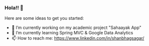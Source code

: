 ### Hola!! 👋


Here are some ideas to get you started:

- 🔭 I’m currently working on my academic project "Sahaayak App"
- 🌱 I’m currently learning Spring MVC & Google Data Analytics
- :mailbox: How to reach me: https://www.linkedin.com/in/shanbhagsagar/


